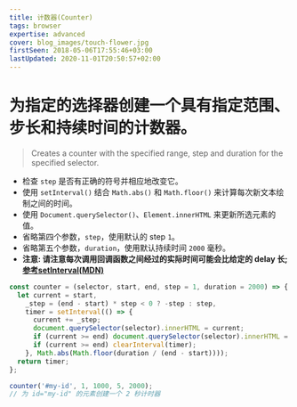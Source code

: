 ```yaml
---
title: 计数器(Counter)
tags: browser
expertise: advanced
cover: blog_images/touch-flower.jpg
firstSeen: 2018-05-06T17:55:46+03:00
lastUpdated: 2020-11-01T20:50:57+02:00
---
```


# 为指定的选择器创建一个具有指定范围、步长和持续时间的计数器。
> Creates a counter with the specified range, step and duration for the specified selector.

- 检查 `step` 是否有正确的符号并相应地改变它。
- 使用 `setInterval()` 结合 `Math.abs()` 和 `Math.floor()` 来计算每次新文本绘制之间的时间。
- 使用 `Document.querySelector()`、`Element.innerHTML` 来更新所选元素的值。
- 省略第四个参数，`step`，使用默认的 step `1`。
- 省略第五个参数，`duration`，使用默认持续时间 `2000` 毫秒。
- **注意: 请注意每次调用回调函数之间经过的实际时间可能会比给定的 delay 长;[参考setInterval(MDN)](https://developer.mozilla.org/zh-CN/docs/Web/API/setInterval#%E5%BB%B6%E8%BF%9F%E9%99%90%E5%88%B6)**

```js
const counter = (selector, start, end, step = 1, duration = 2000) => {
  let current = start,
    _step = (end - start) * step < 0 ? -step : step,
    timer = setInterval(() => {
      current += _step;
      document.querySelector(selector).innerHTML = current;
      if (current >= end) document.querySelector(selector).innerHTML = end;
      if (current >= end) clearInterval(timer);
    }, Math.abs(Math.floor(duration / (end - start))));
  return timer;
};
```

```js
counter('#my-id', 1, 1000, 5, 2000);
// 为 id="my-id" 的元素创建一个 2 秒计时器
```
